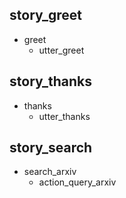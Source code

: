## story_greet
* greet
    - utter_greet
 
## story_thanks
* thanks
    - utter_thanks
 
## story_search
* search_arxiv
    - action_query_arxiv
